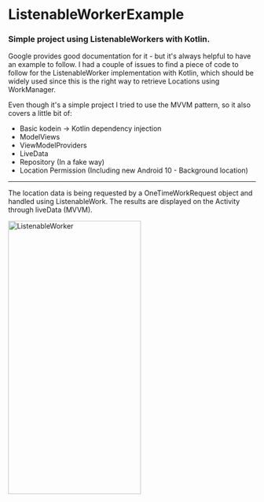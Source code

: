 # ListenableWorkerExample

### Simple project using ListenableWorkers with Kotlin.

Google provides good documentation for it - but it's always helpful to have an example to follow. I had a couple of issues to find
a piece of code to follow for the ListenableWorker implementation with Kotlin, which should be widely used since this is the right way
to retrieve Locations using WorkManager. 

Even though it's a simple project I tried to use the MVVM pattern, so it also covers a little bit of:
- Basic kodein -> Kotlin dependency injection
- ModelViews
- ViewModelProviders
- LiveData
- Repository (In a fake way)
- Location Permission (Including new Android 10 - Background location)


---

The location data is being requested by a OneTimeWorkRequest object and handled using ListenableWork. 
The results are displayed on the Activity through liveData (MVVM).


<img src="https://i.makeagif.com/media/10-07-2019/KiYF4M.gif" alt="ListenableWorker" width="270" height="555">
